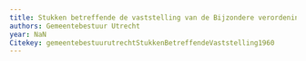 ```yaml
---
title: Stukken betreffende de vaststelling van de Bijzondere verordening kinderhygiëne, 1960-1962.
authors: Gemeentebestuur Utrecht
year: NaN
Citekey: gemeentebestuurutrechtStukkenBetreffendeVaststelling1960
---
```



